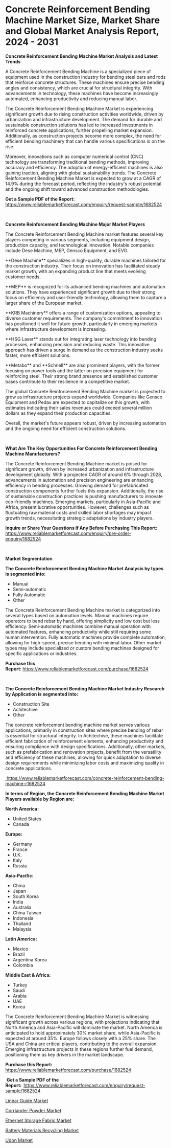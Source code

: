<p><h1>Concrete Reinforcement Bending Machine Market Size, Market Share and Global Market Analysis Report, 2024 - 2031</h1></p><p><strong>Concrete Reinforcement Bending Machine Market Analysis and Latest Trends</strong></p>
<p><p>A Concrete Reinforcement Bending Machine is a specialized piece of equipment used in the construction industry for bending steel bars and rods that reinforce concrete structures. These machines ensure precise bending angles and consistency, which are crucial for structural integrity. With advancements in technology, these machines have become increasingly automated, enhancing productivity and reducing manual labor.</p><p>The Concrete Reinforcement Bending Machine Market is experiencing significant growth due to rising construction activities worldwide, driven by urbanization and infrastructure development. The demand for durable and sustainable construction solutions has led to increased investments in reinforced concrete applications, further propelling market expansion. Additionally, as construction projects become more complex, the need for efficient bending machinery that can handle various specifications is on the rise.</p><p>Moreover, innovations such as computer numerical control (CNC) technology are transforming traditional bending methods, improving accuracy and efficiency. The adoption of energy-efficient machines is also gaining traction, aligning with global sustainability trends. The Concrete Reinforcement Bending Machine Market is expected to grow at a CAGR of 14.9% during the forecast period, reflecting the industry's robust potential and the ongoing shift toward advanced construction methodologies.</p></p>
<p><strong>Get a Sample PDF of the Report:&nbsp;</strong> <a href="https://www.reliablemarketforecast.com/enquiry/request-sample/1682524?utm_campaign=1567&utm_medium=2&utm_source=Github&utm_content=ia&utm_term=19102024&utm_id=concrete-reinforcement-bending-machine">https://www.reliablemarketforecast.com/enquiry/request-sample/1682524</a></p>
<p>&nbsp;</p>
<p><strong>Concrete Reinforcement Bending Machine Major Market Players</strong></p>
<p><p>The Concrete Reinforcement Bending Machine market features several key players competing in various segments, including equipment design, production capacity, and technological innovation. Notable companies include Dese Machine, MEP, Gensco Equipment, and EVG.</p><p>**Dese Machine** specializes in high-quality, durable machines tailored for the construction industry. Their focus on innovation has facilitated steady market growth, with an expanding product line that meets evolving customer needs.</p><p>**MEP** is recognized for its advanced bending machines and automation solutions. They have experienced significant growth due to their strong focus on efficiency and user-friendly technology, allowing them to capture a larger share of the European market. </p><p>**KRB Machinery** offers a range of customization options, appealing to diverse customer requirements. The company's commitment to innovation has positioned it well for future growth, particularly in emerging markets where infrastructure development is increasing.</p><p>**HSG Laser** stands out for integrating laser technology into bending processes, enhancing precision and reducing waste. This innovative approach has driven a surge in demand as the construction industry seeks faster, more efficient solutions.</p><p>**Metabo** and **Schnell** are also prominent players, with the former focusing on power tools and the latter on precision equipment for reinforcing steel. Their strong brand presence and established customer bases contribute to their resilience in a competitive market.</p><p>The global Concrete Reinforcement Bending Machine market is projected to grow as infrastructure projects expand worldwide. Companies like Gensco Equipment and Pedax are expected to capitalize on this growth, with estimates indicating their sales revenues could exceed several million dollars as they expand their production capacities.</p><p>Overall, the market's future appears robust, driven by increasing automation and the ongoing need for efficient construction solutions.</p></p>
<p>&nbsp;</p>
<p><strong>What Are The Key Opportunities For Concrete Reinforcement Bending Machine Manufacturers?</strong></p>
<p><p>The Concrete Reinforcement Bending Machine market is poised for significant growth, driven by increased urbanization and infrastructure development globally. With a projected CAGR of around 6% through 2028, advancements in automation and precision engineering are enhancing efficiency in bending processes. Growing demand for prefabricated construction components further fuels this expansion. Additionally, the rise of sustainable construction practices is pushing manufacturers to innovate eco-friendly machines. Emerging markets, particularly in Asia-Pacific and Africa, present lucrative opportunities. However, challenges such as fluctuating raw material costs and skilled labor shortages may impact growth trends, necessitating strategic adaptations by industry players.</p></p>
<p><strong>Inquire or Share Your Questions If Any Before Purchasing This Report:</strong> <a href="https://www.reliablemarketforecast.com/enquiry/pre-order-enquiry/1682524?utm_campaign=1567&utm_medium=2&utm_source=Github&utm_content=ia&utm_term=19102024&utm_id=concrete-reinforcement-bending-machine">https://www.reliablemarketforecast.com/enquiry/pre-order-enquiry/1682524</a></p>
<p>&nbsp;</p>
<p><strong>Market Segmentation</strong></p>
<p><strong>The Concrete Reinforcement Bending Machine Market Analysis by types is segmented into:</strong></p>
<p><ul><li>Manual</li><li>Semi-automatic</li><li>Fully Automatic</li><li>Other</li></ul></p>
<p><p>The Concrete Reinforcement Bending Machine market is categorized into several types based on automation levels. Manual machines require operators to bend rebar by hand, offering simplicity and low cost but less efficiency. Semi-automatic machines combine manual operation with automated features, enhancing productivity while still requiring some human intervention. Fully automatic machines provide complete automation, allowing for high-speed, precise bending with minimal labor. Other market types may include specialized or custom bending machines designed for specific applications or industries.</p></p>
<p><strong>Purchase this Report:&nbsp;</strong><a href="https://www.reliablemarketforecast.com/purchase/1682524?utm_campaign=1567&utm_medium=2&utm_source=Github&utm_content=ia&utm_term=19102024&utm_id=concrete-reinforcement-bending-machine">https://www.reliablemarketforecast.com/purchase/1682524</a></p>
<p>&nbsp;</p>
<p><strong>The Concrete Reinforcement Bending Machine Market Industry Research by Application is segmented into:</strong></p>
<p><ul><li>Construction Site</li><li>Achitechive</li><li>Other</li></ul></p>
<p><p>The concrete reinforcement bending machine market serves various applications, primarily in construction sites where precise bending of rebar is essential for structural integrity. In Achitechive, these machines facilitate efficient fabrication of reinforcement elements, enhancing productivity and ensuring compliance with design specifications. Additionally, other markets, such as prefabrication and renovation projects, benefit from the versatility and efficiency of these machines, allowing for quick adaptation to diverse design requirements while minimizing labor costs and maximizing quality in concrete applications.</p></p>
<p><a href="https://www.reliablemarketforecast.com/concrete-reinforcement-bending-machine-r1682524?utm_campaign=1567&utm_medium=2&utm_source=Github&utm_content=ia&utm_term=19102024&utm_id=concrete-reinforcement-bending-machine">&nbsp;https://www.reliablemarketforecast.com/concrete-reinforcement-bending-machine-r1682524</a></p>
<p><strong>In terms of Region, the Concrete Reinforcement Bending Machine Market Players available by Region are:</strong></p>
<p>
    <p> <strong> North America: </strong>
        <ul>
            <li>United States</li>
            <li>Canada</li>
        </ul>
        </p> 
    <p> <strong> Europe: </strong>
        <ul>
            <li>Germany</li>
            <li>France</li>
            <li>U.K.</li>
            <li>Italy</li>
            <li>Russia</li>
        </ul>
        </p> 
    <p> <strong> Asia-Pacific: </strong>
        <ul>
            <li>China</li>
            <li>Japan</li>
            <li>South Korea</li>
            <li>India</li>
            <li>Australia</li>
            <li>China Taiwan</li>
            <li>Indonesia</li>
            <li>Thailand</li>
            <li>Malaysia</li>
        </ul>
        </p> 
    <p> <strong> Latin America: </strong>
        <ul>
            <li>Mexico</li>
            <li>Brazil</li>
            <li>Argentina Korea</li>
            <li>Colombia</li>
        </ul>
        </p> 
    <p> <strong> Middle East & Africa: </strong>
        <ul>
            <li>Turkey</li>
            <li>Saudi</li>
            <li>Arabia</li>
            <li>UAE</li>
            <li>Korea</li>
        </ul>
    </p>
    </p>
<p><p>The Concrete Reinforcement Bending Machine Market is witnessing significant growth across various regions, with projections indicating that North America and Asia-Pacific will dominate the market. North America is anticipated to hold approximately 30% market share, while Asia-Pacific is expected at around 35%. Europe follows closely with a 25% share. The USA and China are critical players, contributing to the overall expansion. Emerging infrastructure projects in these regions further fuel demand, positioning them as key drivers in the market landscape.</p></p>
<p><strong>Purchase this Report: </strong><a href="https://www.reliablemarketforecast.com/purchase/1682524?utm_campaign=1567&utm_medium=2&utm_source=Github&utm_content=ia&utm_term=19102024&utm_id=concrete-reinforcement-bending-machine">https://www.reliablemarketforecast.com/purchase/1682524</a></p>
<p>&nbsp;<strong>Get a Sample PDF of the Report:&nbsp;&nbsp;</strong><a href="https://www.reliablemarketforecast.com/enquiry/request-sample/1682524?utm_campaign=1567&utm_medium=2&utm_source=Github&utm_content=ia&utm_term=19102024&utm_id=concrete-reinforcement-bending-machine">https://www.reliablemarketforecast.com/enquiry/request-sample/1682524</a></p>
<p><strong></strong></p>
<p><p><a href="https://issuu.com/reportprime-2/docs/linear-guide-market-size-2030.pptx_900ee455494638?utm_campaign=1567&utm_medium=2&utm_source=Github&utm_content=ia&utm_term=19102024&utm_id=concrete-reinforcement-bending-machine">Linear Guide Market</a></p><p><a href="https://www.linkedin.com/pulse/global-corriander-powder-market-size-trends-analysis-regional-v8hpe?utm_campaign=1567&utm_medium=2&utm_source=Github&utm_content=ia&utm_term=19102024&utm_id=concrete-reinforcement-bending-machine">Corriander Powder Market</a></p><p><a href="https://www.linkedin.com/pulse/regional-adaptations-global-ethernet-storage-fabric-b1f8e?utm_campaign=1567&utm_medium=2&utm_source=Github&utm_content=ia&utm_term=19102024&utm_id=concrete-reinforcement-bending-machine">Ethernet Storage Fabric Market</a></p><p><a href="https://www.linkedin.com/pulse/battery-materials-recycling-market-outlook-forecast-from-xbove?utm_campaign=1567&utm_medium=2&utm_source=Github&utm_content=ia&utm_term=19102024&utm_id=concrete-reinforcement-bending-machine">Battery Materials Recycling Market</a></p><p><a href="https://www.linkedin.com/pulse/global-udon-market-opportunities-challenges2024--9wobe?utm_campaign=1567&utm_medium=2&utm_source=Github&utm_content=ia&utm_term=19102024&utm_id=concrete-reinforcement-bending-machine">Udon Market</a></p></p>